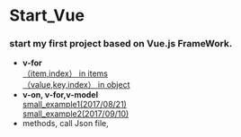 # Start_Vue
### start my first project based on Vue.js FrameWork. 
* **v-for**<br/>
 [（item,index） in items](http://jsbin.com/wojicux/edit?html,js,output)<br/>
 [（value,key,index） in object](http://jsbin.com/xeqahal/edit?html,js,output)<br/>
* **v-on, v-for,v-model**<br/>
 [small_example1(2017/08/21)]()<br/>
 [small_example2(2017/09/10)](http://jsbin.com/zavicecali/edit?html,js,output)<br/>
* methods, call Json file,
